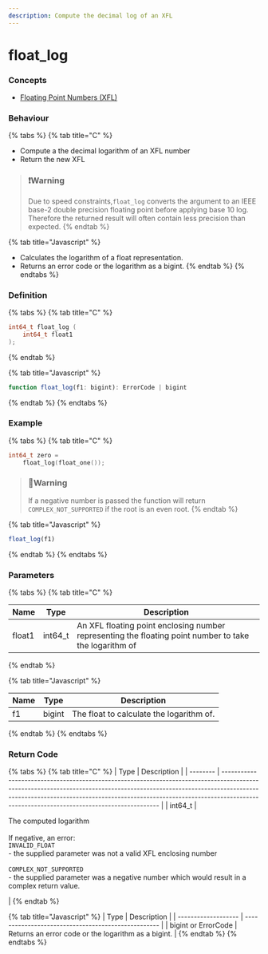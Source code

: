 ```yaml
---
description: Compute the decimal log of an XFL
---
```


# float\_log

### Concepts

* [Floating Point Numbers (XFL)](../../../concepts/floating-point-numbers-xfl.md)

### Behaviour

{% tabs %}
{% tab title="C" %}
* Compute a the decimal logarithm of an XFL number
* Return the new XFL

> ### ❗️Warning
>
> Due to speed constraints,`float_log` converts the argument to an IEEE base-2 double precision floating point before applying base 10 log. Therefore the returned result will often contain less precision than expected.
{% endtab %}

{% tab title="Javascript" %}
* Calculates the logarithm of a float representation.
* Returns an error code or the logarithm as a bigint.
{% endtab %}
{% endtabs %}





### Definition

{% tabs %}
{% tab title="C" %}
```c
int64_t float_log (
    int64_t float1
);
```
{% endtab %}

{% tab title="Javascript" %}
```javascript
function float_log(f1: bigint): ErrorCode | bigint
```
{% endtab %}
{% endtabs %}



### Example

{% tabs %}
{% tab title="C" %}
```c
int64_t zero =
    float_log(float_one());
```

> ### 🚧Warning
>
> If a negative number is passed the function will return `COMPLEX_NOT_SUPPORTED` if the root is an even root.
{% endtab %}

{% tab title="Javascript" %}
```javascript
float_log(f1)
```
{% endtab %}
{% endtabs %}



### Parameters

{% tabs %}
{% tab title="C" %}


| Name   | Type     | Description                                                                                            |
| ------ | -------- | ------------------------------------------------------------------------------------------------------ |
| float1 | int64\_t | An XFL floating point enclosing number representing the floating point number to take the logarithm of |
{% endtab %}

{% tab title="Javascript" %}


| Name | Type   | Description                              |
| ---- | ------ | ---------------------------------------- |
| f1   | bigint | The float to calculate the logarithm of. |
{% endtab %}
{% endtabs %}

### Return Code

{% tabs %}
{% tab title="C" %}
| Type     | Description                                                                                                                                                                                                                                                                                          |
| -------- | ---------------------------------------------------------------------------------------------------------------------------------------------------------------------------------------------------------------------------------------------------------------------------------------------------- |
| int64\_t | <p>The computed logarithm<br><br>If negative, an error:<br><code>INVALID_FLOAT</code><br>- the supplied parameter was not a valid XFL enclosing number<br><br><code>COMPLEX_NOT_SUPPORTED</code><br>- the supplied parameter was a negative number which would result in a complex return value.</p> |
{% endtab %}

{% tab title="Javascript" %}
| Type                | Description                                         |
| ------------------- | --------------------------------------------------- |
| bigint or ErrorCode | Returns an error code or the logarithm as a bigint. |
{% endtab %}
{% endtabs %}

